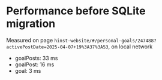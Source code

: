 # Performance before SQLite migration
Measured on page `hinst-website/#/personal-goals/247488?activePostDate=2025-04-07+19%3A37%3A53`, on local network
* goalPosts: 33 ms
* goalPost: 16 ms
* goal: 3 ms